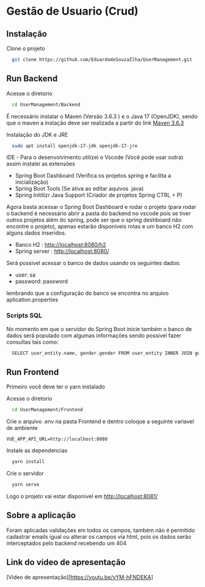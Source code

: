 
# Gestão de Usuario (Crud)


## Instalação

Clone o projeto

```bash
  git clone https://github.com/EduardodeSouzaIlha/UserManagement.git
```
    
## Run Backend

Acesse o diretorio

```bash
  cd UserManagement/Backend
```

É necessário instalar o Maven (Versão 3.6.3 ) e o Java 17 (OpenJDK), sendo que o maven a instação deve ser realizada a partir do link [Maven 3.6.3](https://maven.apache.org/docs/3.6.3/release-notes.html)

Instalação do JDK e JRE

```bash
  sudo apt install openjdk-17-jdk openjdk-17-jre
```

IDE - Para o desenvolvimento utilizei o Vscode (Você pode usar outra) assim instalei as extensões  

- Spring Boot Dashboard (Verifica os projetos spring e facilita a inicialização)
- Spring Boot Tools (Se ativa ao editar aquivos .java)
- Spring Initilizr Java Support (Criador de projetos Spring CTRL + P)

Agora basta acessar o Spring Boot Dashboard e rodar o projeto (para rodar o backend é necessário abrir a pasta do backend no vscode pois se tiver outros projetos além do spring, pode ser que o spring deshboard não encontre o projeto), apenas estarão disponiveis rotas e um banco H2 com alguns dados inseridos.

- Banco H2 : [http://localhost:8080/h2](http://localhost:8080/h2)
- Spring server : [http://localhost:8080/](http://localhost:8080)

Será possivel acessar o banco de dados usando os seguintes dados:

- user: sa
- password: password

lembrando que a configuração do banco se encontra no arquivo aplication.properties

### Scripts SQL

No momento em que o servidor do Spring Boot inicie também o banco de dados será populado com algumas informações sendo possivel fazer consultas tais como: 

```bash
  SELECT user_entity.name, gender.gender FROM user_entity INNER JOIN gender ON gender.id = user_entity.gender_id;
```



## Run Frontend

Primeiro você deve ter o yarn instalado

Acesse o diretorio

```bash
  cd UserManagement/Frontend
```
Crie o arquivo .env na pasta Frontend e dentro coloque a seguinte variavel de ambiente


`VUE_APP_API_URL=http://localhost:8080`


Instale as dependencias 
```bash
  yarn install
```
Crie o servidor
```bash
  yarn serve
```
Logo o projeto vai estar disponivel em
[http://localhost:8081/](http://localhost:8081/)


## Sobre a aplicação

Foram aplicadas validações em todos os campos, também não é permitido cadastrar emails igual ou alterar os campos via html, pois os dados serão interceptados pelo backend recebendo um 404

## Link do video de apresentação 
[Video de apresentação][https://youtu.be/yYM-hFNDEKA]




